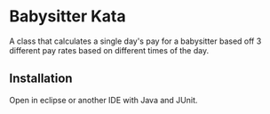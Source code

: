 # Babysitter Kata
A class that calculates a single day's pay for a babysitter based off 3 different pay rates based on different times of the day.

## Installation
Open in eclipse or another IDE with Java and JUnit.

